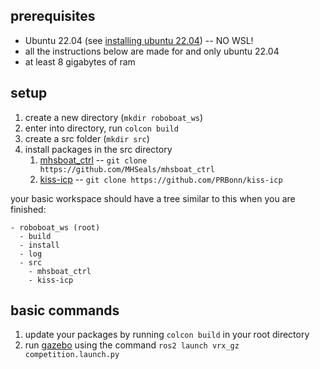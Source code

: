 ## prerequisites
- Ubuntu 22.04 (see [installing ubuntu 22.04](installing_ubuntu.md)) -- NO WSL!
- all the instructions below are made for and only ubuntu 22.04
- at least 8 gigabytes of ram

## setup
1. create a new directory (`mkdir roboboat_ws`)
2. enter into directory, run `colcon build`
3. create a src folder (`mkdir src`)
4. install packages in the src directory
    1. [mhsboat_ctrl](https://github.com/MHSeals/mhsboat_ctrl) -- `git clone https://github.com/MHSeals/mhsboat_ctrl`
    2. [kiss-icp](https://github.com/PRBonn/kiss-icp) -- `git clone https://github.com/PRBonn/kiss-icp`


your basic workspace should have a tree similar to this when you are finished:
```
- roboboat_ws (root)
  - build
  - install
  - log
  - src
    - mhsboat_ctrl
    - kiss-icp
```

## basic commands
1. update your packages by running `colcon build` in your root directory
2. run [gazebo](../nav/sim/gazebo.md) using the command `ros2 launch vrx_gz competition.launch.py`
